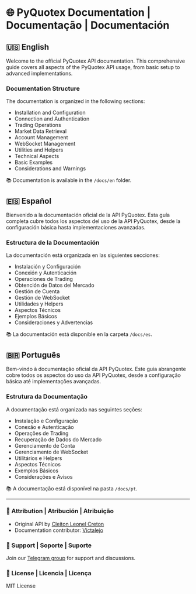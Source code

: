 # 🌐 PyQuotex Documentation | Documentação | Documentación

## 🇺🇸 English

Welcome to the official PyQuotex API documentation. This comprehensive guide covers all aspects of the PyQuotex API usage, from basic setup to advanced implementations.

### Documentation Structure

The documentation is organized in the following sections:
- Installation and Configuration
- Connection and Authentication
- Trading Operations
- Market Data Retrieval
- Account Management
- WebSocket Management
- Utilities and Helpers
- Technical Aspects
- Basic Examples
- Considerations and Warnings

📚 Documentation is available in the `/docs/en` folder.

## 🇪🇸 Español

Bienvenido a la documentación oficial de la API PyQuotex. Esta guía completa cubre todos los aspectos del uso de la API PyQuotex, desde la configuración básica hasta implementaciones avanzadas.

### Estructura de la Documentación

La documentación está organizada en las siguientes secciones:
- Instalación y Configuración
- Conexión y Autenticación
- Operaciones de Trading
- Obtención de Datos del Mercado
- Gestión de Cuenta
- Gestión de WebSocket
- Utilidades y Helpers
- Aspectos Técnicos
- Ejemplos Básicos
- Consideraciones y Advertencias

📚 La documentación está disponible en la carpeta `/docs/es`.

## 🇧🇷 Português

Bem-vindo à documentação oficial da API PyQuotex. Este guia abrangente cobre todos os aspectos do uso da API PyQuotex, desde a configuração básica até implementações avançadas.

### Estrutura da Documentação

A documentação está organizada nas seguintes seções:
- Instalação e Configuração
- Conexão e Autenticação
- Operações de Trading
- Recuperação de Dados do Mercado
- Gerenciamento de Conta
- Gerenciamento de WebSocket
- Utilitários e Helpers
- Aspectos Técnicos
- Exemplos Básicos
- Considerações e Avisos

📚 A documentação está disponível na pasta `/docs/pt`.

---

### 🌟 Attribution | Atribución | Atribuição

- Original API by [Cleiton Leonel Creton](https://github.com/cleitonleonel)
- Documentation contributor: [Victalejo](https://github.com/victalejo)

### 📱 Support | Soporte | Suporte

Join our [Telegram group](https://t.me/+Uzcmc-NZvN4xNTQx) for support and discussions.

### 📄 License | Licencia | Licença

MIT License